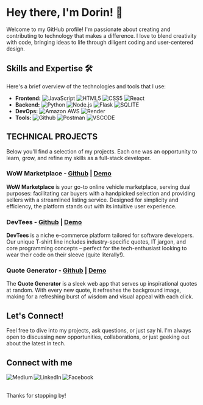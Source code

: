 # Hey there, I'm Dorin! 👋

Welcome to my GitHub profile! I'm passionate about creating and contributing to technology that makes a difference. I love to blend creativity with code, bringing ideas to life through diligent coding and user-centered design.

## Skills and Expertise 🛠️

Here's a brief overview of the technologies and tools that I use:

- **Frontend:** 
![JavaScript](https://img.shields.io/badge/JavaScript-323330?style=for-the-badge&logo=javascript&logoColor=F7DF1E) ![HTML5](https://img.shields.io/badge/HTML5-E34F26?style=for-the-badge&logo=html5&logoColor=white)  ![CSS5](https://img.shields.io/badge/CSS3-1572B6?style=for-the-badge&logo=css3&logoColor=white) ![React](https://img.shields.io/badge/React-20232A?style=for-the-badge&logo=react&logoColor=61DAFB)
- **Backend:** ![Python](https://img.shields.io/badge/Python-FFD43B?style=for-the-badge&logo=python&logoColor=blue) ![Node.js](https://img.shields.io/badge/Node%20js-339933?style=for-the-badge&logo=nodedotjs&logoColor=white) ![Flask](https://img.shields.io/badge/Flask-000000?style=for-the-badge&logo=flask&logoColor=white) ![SQLITE](https://img.shields.io/badge/Sqlite-003B57?style=for-the-badge&logo=sqlite&logoColor=white)
- **DevOps:** ![Amazon AWS](https://img.shields.io/badge/Amazon_AWS-FF9900?style=for-the-badge&logo=amazonaws&logoColor=white) ![Render](https://img.shields.io/badge/Render-46E3B7?style=for-the-badge&logo=render&logoColor=white) 
- **Tools:** ![Github](https://img.shields.io/badge/GitHub-100000?style=for-the-badge&logo=github&logoColor=white) ![Postman](https://img.shields.io/badge/Postman-FF6C37?style=for-the-badge&logo=Postman&logoColor=white) ![VSCODE](https://img.shields.io/badge/VSCode-0078D4?style=for-the-badge&logo=visual%20studio%20code&logoColor=white)

## TECHNICAL PROJECTS

Below you'll find a selection of my projects. Each one was an opportunity to learn, grow, and refine my skills as a full-stack developer.

### WoW Marketplace - [Github](https://github.com/DorinP28/phase-5-WoW-Marketplace-final-project) | [Demo](https://youtu.be/NXUEwngoVqs)

**WoW Marketplace** is your go-to online vehicle marketplace, serving dual purposes: facilitating car buyers with a handpicked selection and providing sellers with a streamlined listing service. Designed for simplicity and efficiency, the platform stands out with its intuitive user experience.

### DevTees - [Github](https://github.com/DorinP28/flatiron-phase-2-project) | [Demo](https://youtu.be/haHq0ULPoUU)

**DevTees** is a niche e-commerce platform tailored for software developers. Our unique T-shirt line includes industry-specific quotes, IT jargon, and core programming concepts – perfect for the tech-enthusiast looking to wear their code on their sleeve (quite literally!).

### Quote Generator - [Github](https://github.com/DorinP28/phase-1-project-quote-generator) | [Demo](https://youtu.be/yIRjJrp3z-s)

The **Quote Generator** is a sleek web app that serves up inspirational quotes at random. With every new quote, it refreshes the background image, making for a refreshing burst of wisdom and visual appeal with each click.

## Let's Connect!

Feel free to dive into my projects, ask questions, or just say hi. I'm always open to discussing new opportunities, collaborations, or just geeking out about the latest in tech.

## Connect with me

[<img align="left" alt="Medium" src="https://img.shields.io/badge/Medium-%2312100E.svg?&style=for-the-badge&logo=medium&logoColor=white" />][medium]
[<img align="left" alt="LinkedIn" src="https://img.shields.io/badge/LinkedIn-%230077B5.svg?&style=for-the-badge&logo=linkedin&logoColor=white" />][linkedin]
[<img align="left" alt="Facebook" src="https://img.shields.io/badge/Gmail-D14836?style=for-the-badge&logo=gmail&logoColor=white" />][gmail]

<br />
<br />

[medium]: https://medium.com/@porcereanu.dorin
[linkedin]: www.linkedin.com/in/dorin-porcereanu
[gmail]: mailto:porcereanu.dorin@gmail.com

Thanks for stopping by!
